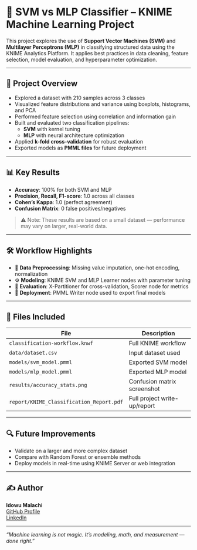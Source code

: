 # 🤖 SVM vs MLP Classifier – KNIME Machine Learning Project

This project explores the use of **Support Vector Machines (SVM)** and **Multilayer Perceptrons (MLP)** in classifying structured data using the KNIME Analytics Platform. It applies best practices in data cleaning, feature selection, model evaluation, and hyperparameter optimization.

---

## 🧠 Project Overview

- Explored a dataset with 210 samples across 3 classes
- Visualized feature distributions and variance using boxplots, histograms, and PCA
- Performed feature selection using correlation and information gain
- Built and evaluated two classification pipelines:
  - **SVM** with kernel tuning
  - **MLP** with neural architecture optimization
- Applied **k-fold cross-validation** for robust evaluation
- Exported models as **PMML files** for future deployment

---

## 📊 Key Results

- **Accuracy**: 100% for both SVM and MLP
- **Precision, Recall, F1-score**: 1.0 across all classes
- **Cohen’s Kappa**: 1.0 (perfect agreement)
- **Confusion Matrix**: 0 false positives/negatives

> ⚠️ Note: These results are based on a small dataset — performance may vary on larger, real-world data.

---

## 🛠️ Workflow Highlights

- 📁 **Data Preprocessing**: Missing value imputation, one-hot encoding, normalization
- ⚙️ **Modeling**: KNIME SVM and MLP Learner nodes with parameter tuning
- 🧪 **Evaluation**: X-Partitioner for cross-validation, Scorer node for metrics
- 📝 **Deployment**: PMML Writer node used to export final models

---

## 📂 Files Included

| File | Description |
|------|-------------|
| `classification-workflow.knwf` | Full KNIME workflow |
| `data/dataset.csv` | Input dataset used |
| `models/svm_model.pmml` | Exported SVM model |
| `models/mlp_model.pmml` | Exported MLP model |
| `results/accuracy_stats.png` | Confusion matrix screenshot |
| `report/KNIME_Classification_Report.pdf` | Full project write-up/report |

---

## 🔍 Future Improvements

- Validate on a larger and more complex dataset
- Compare with Random Forest or ensemble methods
- Deploy models in real-time using KNIME Server or web integration

---

## ✍️ Author

**Idowu Malachi**  
[GitHub Profile](https://github.com/idowumalachi)  
[LinkedIn](linkedin.com/in/idowu-malachi-2b311a352)

---

_“Machine learning is not magic. It’s modeling, math, and measurement — done right.”_
